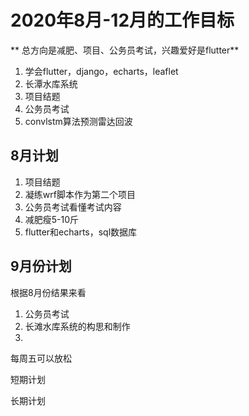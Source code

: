 # 2020年8月-12月的工作目标
** 总方向是减肥、项目、公务员考试，兴趣爱好是flutter**

1. 学会flutter，django，echarts，leaflet
2. 长潭水库系统
3. 项目结题
4. 公务员考试
5. convlstm算法预测雷达回波


## 8月计划
1. 项目结题
2. 凝练wrf脚本作为第二个项目
3. 公务员考试看懂考试内容
4. 减肥瘦5-10斤
5. flutter和echarts，sql数据库

## 9月份计划
根据8月份结果来看

1. 公务员考试
2. 长滩水库系统的构思和制作
3. 

每周五可以放松

短期计划

长期计划











